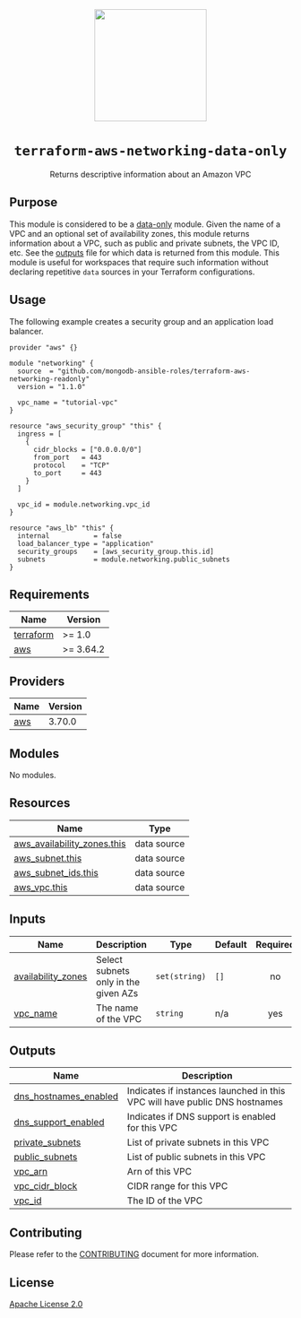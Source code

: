 <div align="center">
  <a href="https://github.com/mongodb-devprod-infrastructure/terraform-aws-networking-data-only">
    <img src="https://user-images.githubusercontent.com/2184329/145092072-d669fd86-de77-427e-aa78-7bc14e0bf531.png" width="200">
  </a>
  <h1>
    <code>terraform-aws-networking-data-only</code>
  </h1>
  <p>Returns descriptive information about an Amazon VPC</p>
</div>

## Purpose

This module is considered to be a [data-only](https://www.terraform.io/docs/language/modules/develop/composition.html#data-only-modules) module. Given the name of a VPC and an optional set of availability zones, this module returns information about a VPC, such as public and private subnets, the VPC ID, etc. See the [outputs](outputs.tf) file for which data is returned from this module. This module is useful for workspaces that require such information without declaring repetitive `data` sources in your Terraform configurations.

## Usage

The following example creates a security group and an application load balancer.

```hcl
provider "aws" {}

module "networking" {
  source  = "github.com/mongodb-ansible-roles/terraform-aws-networking-readonly"
  version = "1.1.0"

  vpc_name = "tutorial-vpc"
}

resource "aws_security_group" "this" {
  ingress = [
    {
      cidr_blocks = ["0.0.0.0/0"]
      from_port   = 443
      protocol    = "TCP"
      to_port     = 443
    }
  ]

  vpc_id = module.networking.vpc_id
}

resource "aws_lb" "this" {
  internal           = false
  load_balancer_type = "application"
  security_groups    = [aws_security_group.this.id]
  subnets            = module.networking.public_subnets
}
```

<!-- BEGIN_TF_DOCS -->

## Requirements

| Name                                                                     | Version   |
| ------------------------------------------------------------------------ | --------- |
| <a name="requirement_terraform"></a> [terraform](#requirement_terraform) | >= 1.0    |
| <a name="requirement_aws"></a> [aws](#requirement_aws)                   | >= 3.64.2 |

## Providers

| Name                                             | Version |
| ------------------------------------------------ | ------- |
| <a name="provider_aws"></a> [aws](#provider_aws) | 3.70.0  |

## Modules

No modules.

## Resources

| Name                                                                                                                             | Type        |
| -------------------------------------------------------------------------------------------------------------------------------- | ----------- |
| [aws_availability_zones.this](https://registry.terraform.io/providers/hashicorp/aws/latest/docs/data-sources/availability_zones) | data source |
| [aws_subnet.this](https://registry.terraform.io/providers/hashicorp/aws/latest/docs/data-sources/subnet)                         | data source |
| [aws_subnet_ids.this](https://registry.terraform.io/providers/hashicorp/aws/latest/docs/data-sources/subnet_ids)                 | data source |
| [aws_vpc.this](https://registry.terraform.io/providers/hashicorp/aws/latest/docs/data-sources/vpc)                               | data source |

## Inputs

| Name                                                                                    | Description                          | Type          | Default | Required |
| --------------------------------------------------------------------------------------- | ------------------------------------ | ------------- | ------- | :------: |
| <a name="input_availability_zones"></a> [availability_zones](#input_availability_zones) | Select subnets only in the given AZs | `set(string)` | `[]`    |    no    |
| <a name="input_vpc_name"></a> [vpc_name](#input_vpc_name)                               | The name of the VPC                  | `string`      | n/a     |   yes    |

## Outputs

| Name                                                                                               | Description                                                                |
| -------------------------------------------------------------------------------------------------- | -------------------------------------------------------------------------- |
| <a name="output_dns_hostnames_enabled"></a> [dns_hostnames_enabled](#output_dns_hostnames_enabled) | Indicates if instances launched in this VPC will have public DNS hostnames |
| <a name="output_dns_support_enabled"></a> [dns_support_enabled](#output_dns_support_enabled)       | Indicates if DNS support is enabled for this VPC                           |
| <a name="output_private_subnets"></a> [private_subnets](#output_private_subnets)                   | List of private subnets in this VPC                                        |
| <a name="output_public_subnets"></a> [public_subnets](#output_public_subnets)                      | List of public subnets in this VPC                                         |
| <a name="output_vpc_arn"></a> [vpc_arn](#output_vpc_arn)                                           | Arn of this VPC                                                            |
| <a name="output_vpc_cidr_block"></a> [vpc_cidr_block](#output_vpc_cidr_block)                      | CIDR range for this VPC                                                    |
| <a name="output_vpc_id"></a> [vpc_id](#output_vpc_id)                                              | The ID of the VPC                                                          |

<!-- END_TF_DOCS -->

## Contributing

Please refer to the [CONTRIBUTING](docs/CONTRIBUTING.md) document for more information.

## License

[Apache License 2.0](LICENSE)
